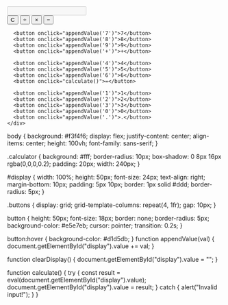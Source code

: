 <!DOCTYPE html>
<html lang="en">
<head>
  <meta charset="UTF-8">
  <title>Simple Calculator</title>
  <link rel="stylesheet" href="style.css">
</head>
<body>
  <div class="calculator">
    <input type="text" id="display" disabled />
    <div class="buttons">
      <button onclick="clearDisplay()">C</button>
      <button onclick="appendValue('/')">÷</button>
      <button onclick="appendValue('*')">×</button>
      <button onclick="appendValue('-')">−</button>

      <button onclick="appendValue('7')">7</button>
      <button onclick="appendValue('8')">8</button>
      <button onclick="appendValue('9')">9</button>
      <button onclick="appendValue('+')">+</button>

      <button onclick="appendValue('4')">4</button>
      <button onclick="appendValue('5')">5</button>
      <button onclick="appendValue('6')">6</button>
      <button onclick="calculate()">=</button>

      <button onclick="appendValue('1')">1</button>
      <button onclick="appendValue('2')">2</button>
      <button onclick="appendValue('3')">3</button>
      <button onclick="appendValue('0')">0</button>
      <button onclick="appendValue('.')">.</button>
    </div>
  </div>
  <script src="script.js"></script>
</body>
</html>
body {
  background: #f3f4f6;
  display: flex;
  justify-content: center;
  align-items: center;
  height: 100vh;
  font-family: sans-serif;
}

.calculator {
  background: #fff;
  border-radius: 10px;
  box-shadow: 0 8px 16px rgba(0,0,0,0.2);
  padding: 20px;
  width: 240px;
}

#display {
  width: 100%;
  height: 50px;
  font-size: 24px;
  text-align: right;
  margin-bottom: 10px;
  padding: 5px 10px;
  border: 1px solid #ddd;
  border-radius: 5px;
}

.buttons {
  display: grid;
  grid-template-columns: repeat(4, 1fr);
  gap: 10px;
}

button {
  height: 50px;
  font-size: 18px;
  border: none;
  border-radius: 5px;
  background-color: #e5e7eb;
  cursor: pointer;
  transition: 0.2s;
}

button:hover {
  background-color: #d1d5db;
}
function appendValue(val) {
  document.getElementById("display").value += val;
}

function clearDisplay() {
  document.getElementById("display").value = "";
}

function calculate() {
  try {
    const result = eval(document.getElementById("display").value);
    document.getElementById("display").value = result;
  } catch {
    alert("Invalid input!");
  }
}
